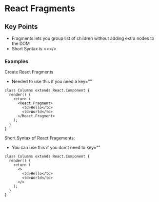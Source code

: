 # React Fragments

## Key Points
- Fragments lets you group list of children without adding extra nodes to the DOM
- Short Syntax is <></>

### Examples

Create React Fragments
- Needed to use this if you need a key=""

```
class Columns extends React.Component {
  render() {
    return (
      <React.Fragment>
        <td>Hello</td>
        <td>World</td>
      </React.Fragment>
    );
  }
}
```

Short Syntax of React Fragements: 
- You can use this if you don't need to key=""

```
class Columns extends React.Component {
  render() {
    return (
      <>
        <td>Hello</td>
        <td>World</td>
      </>
    );
  }
}
```
